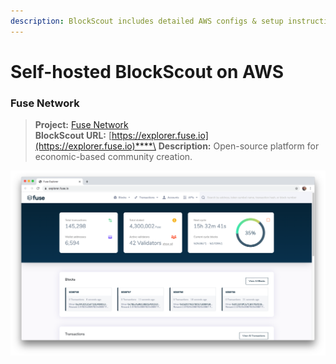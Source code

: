 ```yaml
---
description: BlockScout includes detailed AWS configs & setup instructions
---
```


# Self-hosted BlockScout on AWS



###

### Fuse Network

> **Project:** [Fuse Network](https://explorer.fuse.io)\
> **BlockScout URL:** [https://explorer.fuse.io](https://explorer.fuse.io)****\
> **Description:** Open-source platform for economic-based community creation.

![Fuse Dashboard](../../.gitbook/assets/fuse.io.png)



